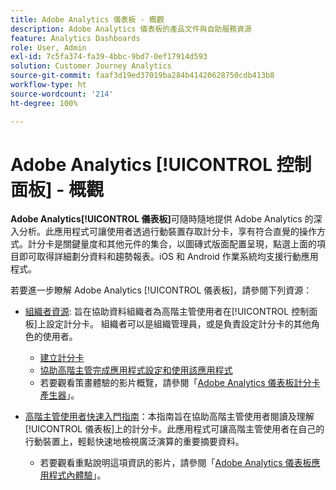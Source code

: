 ```yaml
---
title: Adobe Analytics 儀表板 - 概觀
description: Adobe Analytics 儀表板的產品文件與自助服務資源
feature: Analytics Dashboards
role: User, Admin
exl-id: 7c5fa374-fa39-4bbc-9bd7-0ef17914d593
solution: Customer Journey Analytics
source-git-commit: faaf3d19ed37019ba284b41420628750cdb413b8
workflow-type: ht
source-wordcount: '214'
ht-degree: 100%

---
```


# Adobe Analytics [!UICONTROL 控制面板] - 概觀

**Adobe Analytics[!UICONTROL  儀表板]**&#x200B;可隨時隨地提供 Adobe Analytics 的深入分析。此應用程式可讓使用者透過行動裝置存取計分卡，享有符合直覺的操作方式。計分卡是關鍵量度和其他元件的集合，以圖磚式版面配置呈現，點選上面的項目即可取得詳細劃分資料和趨勢報表。iOS 和 Android 作業系統均支援行動應用程式。

若要進一步瞭解 Adobe Analytics [!UICONTROL 儀表板]，請參閱下列資源：

* [組織者資源](/help/mobile-app/curator.md): 旨在協助資料組織者為高階主管使用者在[!UICONTROL 控制面板]上設定計分卡。 組織者可以是組織管理員，或是負責設定計分卡的其他角色的使用者。

   * [建立計分卡](/help/mobile-app/create-scorecard.md)
   * [協助高階主管完成應用程式設定和使用該應用程式](/help/mobile-app/set-up-execs.md)
   * 若要觀看策畫體驗的影片概覽，請參閱「[Adobe Analytics 儀表板計分卡產生器](https://experienceleague.adobe.com/docs/analytics-learn/tutorials/additional-tools/analytics-dashboards/adobe-analytics-dashboards-scorecard-builder.html?lang=zh-Hant)」。


* [高階主管使用者快速入門指南](/help/mobile-app/executive.md)：本指南旨在協助高階主管使用者閱讀及理解[!UICONTROL 儀表板]上的計分卡。此應用程式可讓高階主管使用者在自己的行動裝置上，輕鬆快速地檢視廣泛演算的重要摘要資料。

   * 若要觀看重點說明這項資訊的影片，請參閱「[Adobe Analytics 儀表板應用程式內體驗](https://experienceleague.adobe.com/docs/analytics-learn/tutorials/additional-tools/analytics-dashboards/adobe-analytics-dashboards-in-app-experience.html?lang=zh-Hant)」。
